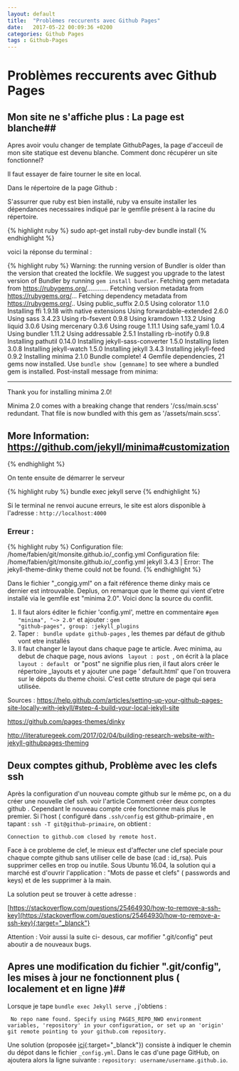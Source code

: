 ```yaml
---
layout: default
title:  "Problèmes reccurents avec Github Pages"
date:   2017-05-22 00:09:36 +0200
categories: Github Pages
tags : Github-Pages
---
```


# Problèmes reccurents avec Github Pages #

## Mon site ne s'affiche plus : La page est blanche##

Apres avoir voulu changer de template GithubPages, la page d'acceuil de mon site statique est devenu blanche.
Comment donc récupérer un site fonctionnel?

Il faut essayer de faire tourner le site en local.



Dans le répertoire de la page Github :


S'assurrer que ruby est bien installé, ruby va ensuite installer les dépendances necessaires indiqué par le gemfile présent à la racine du répertoire.

{% highlight ruby %}
 sudo apt-get install ruby-dev
 bundle install
{% endhighlight %}

voici la réponse du terminal :

{% highlight ruby %}
Warning: the running version of Bundler is older than the version that created the lockfile. We suggest you upgrade to the latest version of Bundler by running `gem install bundler`.
Fetching gem metadata from https://rubygems.org/............
Fetching version metadata from https://rubygems.org/...
Fetching dependency metadata from https://rubygems.org/..
Using public_suffix 2.0.5
Using colorator 1.1.0
Installing ffi 1.9.18 with native extensions
Using forwardable-extended 2.6.0
Using sass 3.4.23
Using rb-fsevent 0.9.8
Using kramdown 1.13.2
Using liquid 3.0.6
Using mercenary 0.3.6
Using rouge 1.11.1
Using safe_yaml 1.0.4
Using bundler 1.11.2
Using addressable 2.5.1
Installing rb-inotify 0.9.8
Installing pathutil 0.14.0
Installing jekyll-sass-converter 1.5.0
Installing listen 3.0.8
Installing jekyll-watch 1.5.0
Installing jekyll 3.4.3
Installing jekyll-feed 0.9.2
Installing minima 2.1.0
Bundle complete! 4 Gemfile dependencies, 21 gems now installed.
Use `bundle show [gemname]` to see where a bundled gem is installed.
Post-install message from minima:

----------------------------------------------
Thank you for installing minima 2.0!

Minima 2.0 comes with a breaking change that
renders '<your-site>/css/main.scss' redundant.
That file is now bundled with this gem as
'<minima>/assets/main.scss'.

More Information:
https://github.com/jekyll/minima#customization
----------------------------------------------

{% endhighlight %}

 
On tente ensuite de démarrer le serveur
 
 {% highlight ruby %}
   bundle exec jekyll serve
{% endhighlight %}

Si le terminal ne renvoi aucune erreurs, le site est alors disponible à l'adresse : <code>http://localhost:4000</code>


<h3>Erreur :</h3>

 {% highlight ruby %}
Configuration file: /home/fabien/git/monsite.github.io/_config.yml
Configuration file: /home/fabien/git/monsite.github.io/_config.yml
jekyll 3.4.3 | Error:  The jekyll-theme-dinky theme could not be found.
{% endhighlight %}

Dans le fichier "_congig.yml" on a fait référence theme dinky mais ce dernier est introuvable. Deplus, on remarque que le theme qui vient d'etre installé via le gemfile est "minima 2.0". 
Voici donc la source du conflit.

1. Il faut alors éditer le fichier 'config.yml', mettre en commentaire <code>#gem "minima", "~> 2.0"</code> et ajouter : <code>gem "github-pages", group: :jekyll_plugins</code>
2. Taper : <code> bundle update github-pages</code> , les themes par défaut de github vont etre installés
3. Il faut changer le layout dans chaque page te article. Avec minima, au debut de chaque page, nous avions <code> layout : post </code>, on écrit à la place <code> layout : default </code> or "post" ne signifie plus rien, il faut alors créer le répertoire _layouts et y ajouter une page ' default.html' que l'on trouvera sur le dépots du theme choisi. C'est cette struture de page qui sera utilisée.

Sources : 
<a href="https://help.github.com/articles/setting-up-your-github-pages-site-locally-with-jekyll/#step-4-build-your-local-jekyll-site" target="_blanck">https://help.github.com/articles/setting-up-your-github-pages-site-locally-with-jekyll/#step-4-build-your-local-jekyll-site</a>

https://github.com/pages-themes/dinky

http://literaturegeek.com/2017/02/04/building-research-website-with-jekyll-githubpages-theming




## Deux comptes github, Problème avec les clefs ssh ##
 Après la configuration d'un nouveau compte github sur le même pc, on a du créer une nouvelle clef ssh. voir l'article Comment créer deux comptes github . Cependant le nouveau compte crée fonctionne mais plus le premier. Si l'host ( configuré dans `.ssh/config` est github-primaire , en tapant : `ssh -T git@github-primaire`, on obtient : 

```SHELL
Connection to github.com closed by remote host.

```

Face à ce probleme de clef, le mieux est d'affecter une clef speciale pour chaque compte github sans utiliser celle de base (cad : id_rsa). Puis supprimer celles en trop ou inutile. Sous Ubuntu 16.04, la solution qui a marché est d'ouvrir l'application : "Mots de passe et clefs" ( passwords and keys) et de les supprimer à la main.

La solution peut se trouver à cette adresse :

[https://stackoverflow.com/questions/25464930/how-to-remove-a-ssh-key](https://stackoverflow.com/questions/25464930/how-to-remove-a-ssh-key){:target="_blanck"}


Attention : Voir aussi la suite ci- desous, car mofifier ".git/config" peut aboutir a de nouveaux bugs.

## Apres une modification du fichier ".git/config", les mises à jour ne fonctionnent plus ( localement et en ligne )##

Lorsque je tape `bundle exec Jekyll serve `, j'obtiens : 


```SHELL
 No repo name found. Specify using PAGES_REPO_NWO environment variables, 'repository' in your configuration, or set up an 'origin' git remote pointing to your github.com repository.
``` 
 
 Une solution (proposée [ici](https://github.com/jekyll/jekyll/issues/4705){:target="_blanck"}) consiste à indiquer le chemin du dépot dans le fichier `_config.yml`. 
 Dans le cas d'une page GitHub, on ajoutera alors la ligne suivante : `repository: username/username.github.io`.
